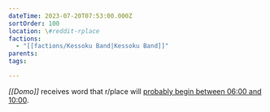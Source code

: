 ```yaml
---
dateTime: 2023-07-20T07:53:00.000Z
sortOrder: 100
location: \#reddit-rplace
factions:
  - "[[factions/Kessoku Band|Kessoku Band]]"
parents: 
tags: 

---
```

*[[Domo]]* receives word that r/place will [probably begin between 06:00 and 10:00](discord://discord.com/channels/1093664259273130084/1131230952119615600/1131479073365962833).
